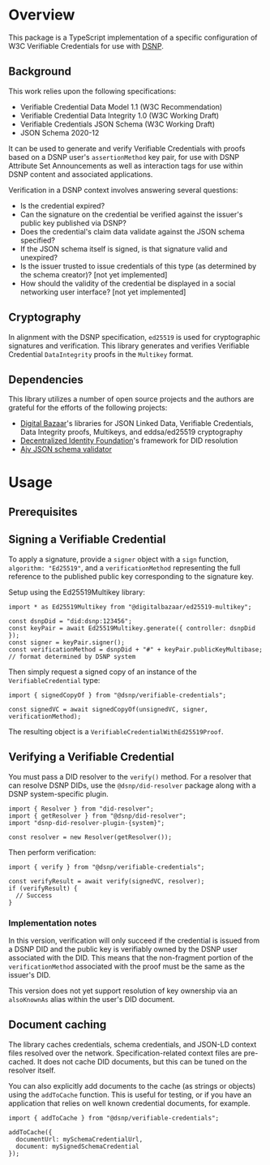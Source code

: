 # Overview

This package is a TypeScript implementation of a specific configuration of W3C Verifiable Credentials for use with [DSNP](https://dsnp.org/).

## Background

This work relies upon the following specifications:

* Verifiable Credential Data Model 1.1 (W3C Recommendation)
* Verifiable Credential Data Integrity 1.0 (W3C Working Draft)
* Verifiable Credentials JSON Schema (W3C Working Draft)
* JSON Schema 2020-12

It can be used to generate and verify Verifiable Credentials with proofs based on a DSNP user's `assertionMethod` key pair, for use with DSNP Attribute Set Announcements as well as interaction tags for use within DSNP content and associated applications.

Verification in a DSNP context involves answering several questions:

* Is the credential expired?
* Can the signature on the credential be verified against the issuer's public key published via DSNP?
* Does the credential's claim data validate against the JSON schema specified?
* If the JSON schema itself is signed, is that signature valid and unexpired?
* Is the issuer trusted to issue credentials of this type (as determined by the schema creator)? [not yet implemented]
* How should the validity of the credential be displayed in a social networking user interface? [not yet implemented]

## Cryptography

In alignment with the DSNP specification, `ed25519` is used for cryptographic signatures and verification.
This library generates and verifies Verifiable Credential `DataIntegrity` proofs in the `Multikey` format.

## Dependencies

This library utilizes a number of open source projects and the authors are grateful for the efforts of the following projects:

* [Digital Bazaar](https://www.digitalbazaar.com/)'s libraries for JSON Linked Data, Verifiable Credentials, Data Integrity proofs, Multikeys, and eddsa/ed25519 cryptography
* [Decentralized Identity Foundation](https://identity.foundation/)'s framework for DID resolution
* [Ajv JSON schema validator](https://ajv.js.org/)

# Usage

## Prerequisites

## Signing a Verifiable Credential

To apply a signature, provide a `signer` object with a `sign` function, `algorithm: "Ed25519"`, and a `verificationMethod` representing the full reference to the published public key corresponding to the signature key.

Setup using the Ed25519Multikey library:

```
import * as Ed25519Multikey from "@digitalbazaar/ed25519-multikey";

const dsnpDid = "did:dsnp:123456";
const keyPair = await Ed25519Multikey.generate({ controller: dsnpDid });
const signer = keyPair.signer();
const verificationMethod = dsnpDid + "#" + keyPair.publicKeyMultibase; // format determined by DSNP system
```

Then simply request a signed copy of an instance of the `VerifiableCredential` type:

```
import { signedCopyOf } from "@dsnp/verifiable-credentials";

const signedVC = await signedCopyOf(unsignedVC, signer, verificationMethod);
```

The resulting object is a `VerifiableCredentialWithEd25519Proof`.

## Verifying a Verifiable Credential

 You must pass a DID resolver to the `verify()` method.
For a resolver that can resolve DSNP DIDs, use the `@dsnp/did-resolver` package along with a DSNP system-specific plugin.

```
import { Resolver } from "did-resolver";
import { getResolver } from "@dsnp/did-resolver";
import "dsnp-did-resolver-plugin-{system}";

const resolver = new Resolver(getResolver());
```

Then perform verification:

```
import { verify } from "@dsnp/verifiable-credentials";

const verifyResult = await verify(signedVC, resolver);
if (verifyResult) {
  // Success
}
```

### Implementation notes

In this version, verification will only succeed if the credential is issued from a DSNP DID and the public key is verifiably owned by the DSNP user associated with the DID.
This means that the non-fragment portion of the `verificationMethod` associated with the proof must be the same as the issuer's DID.

This version does not yet support resolution of key ownership via an `alsoKnownAs` alias within the user's DID document.

## Document caching

The library caches credentials, schema credentials, and JSON-LD context files resolved over the network.
Specification-related context files are pre-cached.
It does not cache DID documents, but this can be tuned on the resolver itself.

You can also explicitly add documents to the cache (as strings or objects) using the `addToCache` function.
This is useful for testing, or if you have an application that relies on well known credential documents, for example.

```
import { addToCache } from "@dsnp/verifiable-credentials";

addToCache({
  documentUrl: mySchemaCredentialUrl,
  document: mySignedSchemaCredential
});
```
